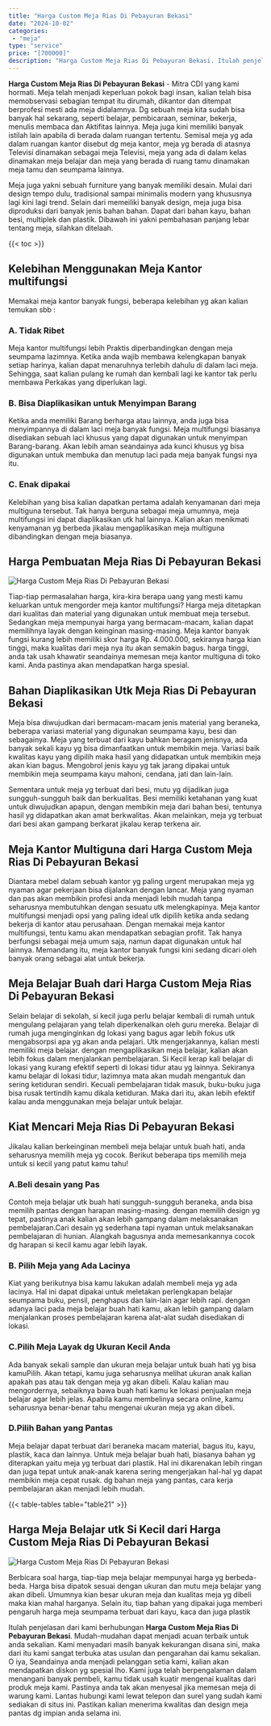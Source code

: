 ```yaml
---
title: "Harga Custom Meja Rias Di Pebayuran Bekasi"
date: "2024-10-02"
categories:
 - "meja"
type: "service"
price: "[700000]"
description: "Harga Custom Meja Rias Di Pebayuran Bekasi. Itulah penjelasan dari kami berhubungan **Harga Custom Meja Rias Di Pebayuran Bekasi**. Mudah-mudahan dapat menja..."
---
```


**Harga Custom Meja Rias Di Pebayuran Bekasi** - Mitra CDI yang kami hormati. Meja telah menjadi keperluan pokok bagi insan, kalian telah bisa memobservasi sebagian tempat itu dirumah, dikantor dan ditempat berprofesi mesti ada meja didalamnya. Dg sebuah meja kita sudah bisa banyak hal sekarang, seperti belajar, pembicaraan, seminar, bekerja, menulis membaca dan Aktifitas lainnya. Meja juga kini memiliki banyak istilah lain apabila di berada dalam ruangan tertentu. Semisal meja yg ada dalam ruangan kantor disebut dg meja kantor, meja yg berada di atasnya Televisi dinamakan sebagai meja Televisi, meja yang ada di dalam kelas dinamakan meja belajar dan meja yang berada di ruang tamu dinamakan meja tamu dan seumpama lainnya.

Meja juga yakni sebuah furniture yang banyak memiliki desain. Mulai dari design tempo dulu, tradisional sampai minimalis modern yang khususnya lagi kini lagi trend. Selain dari memeiliki banyak design, meja juga bisa diproduksi dari banyak jenis bahan bahan. Dapat dari bahan kayu, bahan besi, multiplek dan plastik. Dibawah ini yakni pembahasan panjang lebar tentang meja, silahkan ditelaah.

{{< toc >}}

## Kelebihan Menggunakan Meja Kantor multifungsi

Memakai meja kantor banyak fungsi, beberapa kelebihan yg akan kalian temukan sbb :

### A. Tidak Ribet

Meja kantor multifungsi lebih Praktis diperbandingkan dengan meja seumpama lazimnya. Ketika anda wajib membawa kelengkapan banyak setiap harinya, kalian dapat menaruhnya terlebih dahulu di dalam laci meja. Sehingga, saat kalian pulang ke rumah dan kembali lagi ke kantor tak perlu membawa Perkakas yang diperlukan lagi.

### B. Bisa Diaplikasikan untuk Menyimpan Barang

Ketika anda memiliki Barang berharga atau lainnya, anda juga bisa menyimpannya di dalam laci meja banyak fungsi. Meja multifungsi biasanya disediakan sebuah laci khusus yang dapat digunakan untuk menyimpan Barang-barang. Akan lebih aman seandainya ada kunci khusus yg bisa digunakan untuk membuka dan menutup laci pada meja banyak fungsi nya itu.

### C. Enak dipakai

Kelebihan yang bisa kalian dapatkan pertama adalah kenyamanan dari meja multiguna tersebut. Tak hanya berguna sebagai meja umumnya, meja multifungsi ini dapat diaplikasikan utk hal lainnya. Kalian akan menikmati kenyamanan yg berbeda jikalau mengaplikasikan meja multiguna dibandingkan dengan meja biasanya.

## Harga Pembuatan Meja Rias Di Pebayuran Bekasi

![Harga Custom Meja Rias Di Pebayuran Bekasi](/images/meja/meja-dewasa-007.jpg)

Tiap-tiap permasalahan harga, kira-kira berapa uang yang mesti kamu keluarkan untuk mengorder meja kantor multifungsi? Harga meja ditetapkan dari kualitas dan material yang digunakan untuk membuat meja tersebut. Sedangkan meja mempunyai harga yang bermacam-macam, kalian dapat memilihnya layak dengan keinginan masing-masing. Meja kantor banyak fungsi kurang lebih memiliki skor harga Rp. 4.000.000, sekiranya harga kian tinggi, maka kualitas dari meja nya itu akan semakin bagus. harga tinggi, anda tak usah khawatir seandainya memesan meja kantor multiguna di toko kami. Anda pastinya akan mendapatkan harga spesial.

## Bahan Diaplikasikan Utk Meja Rias Di Pebayuran Bekasi

Meja bisa diwujudkan dari bermacam-macam jenis material yang beraneka, beberapa variasi material yang digunakan seumpama kayu, besi dan sebagainya. Meja yang terbuat dari kayu bahkan beragam jenisnya, ada banyak sekali kayu yg bisa dimanfaatkan untuk membikin meja. Variasi baik kwalitas kayu yang dipilih maka hasil yang didapatkan untuk membikin meja akan kian bagus. Mengobrol jenis kayu yg tak jarang dipakai untuk membikin meja seumpama kayu mahoni, cendana, jati dan lain-lain.

Sementara untuk meja yg terbuat dari besi, mutu yg dijadikan juga sungguh-sungguh baik dan berkualitas. Besi memiliki ketahanan yang kuat untuk diwujudkan apapun, dengan membikin meja dari bahan besi, tentunya hasil yg didapatkan akan amat berkwalitas. Akan melainkan, meja yg terbuat dari besi akan gampang berkarat jikalau kerap terkena air.

## Meja Kantor Multiguna dari Harga Custom Meja Rias Di Pebayuran Bekasi

Diantara mebel dalam sebuah kantor yg paling urgent merupakan meja yg nyaman agar pekerjaan bisa dijalankan dengan lancar. Meja yang nyaman dan pas akan membikin profesi anda menjadi lebih mudah tanpa seharusnya membutuhkan dengan sesuatu utk melengkapinya. Meja kantor multifungsi menjadi opsi yang paling ideal utk dipilih ketika anda sedang bekerja di kantor atau perusahaan. Dengan memakai meja kantor multifungsi, tentu kamu akan mendapatkan sebagian profit. Tak hanya berfungsi sebagai meja umum saja, namun dapat digunakan untuk hal lainnya. Memandang itu, meja kantor banyak fungsi kini sedang dicari oleh banyak orang sebagai alat untuk bekerja.

## Meja Belajar Buah dari Harga Custom Meja Rias Di Pebayuran Bekasi

Selain belajar di sekolah, si kecil juga perlu belajar kembali di rumah untuk mengulang pelajaran yang telah diperkenalkan oleh guru mereka. Belajar di rumah juga menginginkan dg lokasi yang bagus agar lebih fokus utk mengabsorpsi apa yg akan anda pelajari. Utk mengerjakannya, kalian mesti memiliki meja belajar. dengan mengaplikasikan meja belajar, kalian akan lebih fokus dalam menjalankan pembelajaran. Si Kecil kerap kali belajar di lokasi yang kurang efektif seperti di lokasi tidur atau yg lainnya. Sekiranya kamu belajar di lokasi tidur, lazimnya mata akan mudah mengantuk dan sering ketiduran sendiri. Kecuali pembelajaran tidak masuk, buku-buku juga bisa rusak tertindih kamu dikala ketiduran. Maka dari itu, akan lebih efektif kalau anda menggunakan meja belajar untuk belajar.

## Kiat Mencari Meja Rias Di Pebayuran Bekasi

Jikalau kalian berkeinginan membeli meja belajar untuk buah hati, anda seharusnya memilih meja yg cocok. Berikut beberapa tips memilih meja untuk si kecil yang patut kamu tahu!

### A.Beli desain yang Pas

Contoh meja belajar utk buah hati sungguh-sungguh beraneka, anda bisa memilih pantas dengan harapan masing-masing. dengan memilih design yg tepat, pastinya anak kalian akan lebih gampang dalam melaksanakan pembelajaran.Cari desain yg sederhana tapi nyaman untuk melaksanakan pembelajaran di hunian. Alangkah bagusnya anda memesankannya cocok dg harapan si kecil kamu agar lebih layak.

### B. Pilih Meja yang Ada Lacinya

Kiat yang berikutnya bisa kamu lakukan adalah membeli meja yg ada lacinya. Hal ini dapat dipakai untuk meletakan perlengkapan belajar seumpama buku, pensil, penghapus dan lain-lain agar lebih rapi. dengan adanya laci pada meja belajar buah hati kamu, akan lebih gampang dalam menjalankan proses pembelajaran karena alat-alat sudah disediakan di lokasi.

### C.Pilih Meja Layak dg Ukuran Kecil Anda

Ada banyak sekali sample dan ukuran meja belajar untuk buah hati yg bisa kamuPilih. Akan tetapi, kamu juga seharusnya melihat ukuran anak kalian apakah pas atau tak dengan meja yg akan dibeli. Kalau kalian mau mengordernya, sebaiknya bawa buah hati kamu ke lokasi penjualan meja belajar agar lebih jelas. Apabila kamu membelinya secara online, kamu seharusnya benar-benar tahu mengenai ukuran meja yg akan dibeli.

### D.Pilih Bahan yang Pantas

Meja belajar dapat terbuat dari beraneka macam material, bagus itu, kayu, plastik, kaca dan lainnya. Untuk meja belajar buah hati, biasanya bahan yg diterapkan yaitu meja yg terbuat dari plastik. Hal ini dikarenakan lebih ringan dan juga tepat untuk anak-anak karena sering mengerjakan hal-hal yg dapat membikin meja cepat rusak. dg bahan meja yang pantas, cara kerja pembelajaran akan menjadi lebih mudah.

{{< table-tables table="table21" >}}

## Harga Meja Belajar utk Si Kecil dari Harga Custom Meja Rias Di Pebayuran Bekasi

![Harga Custom Meja Rias Di Pebayuran Bekasi](/images/meja/meja-anak-001.jpg)

Berbicara soal harga, tiap-tiap meja belajar mempunyai harga yg berbeda-beda. Harga bisa dipatok sesuai dengan ukuran dan mutu meja belajar yang akan dibeli. Umumnya kian besar ukuran meja dan kualitas meja yg dibeli maka kian mahal harganya. Selain itu, tiap bahan yang dipakai juga memberi pengaruh harga meja seumpama terbuat dari kayu, kaca dan juga plastik

Itulah penjelasan dari kami berhubungan **Harga Custom Meja Rias Di Pebayuran Bekasi**. Mudah-mudahan dapat menjadi acuan terbaik untuk anda sekalian. Kami menyadari masih banyak kekurangan disana sini, maka dari itu kami sangat terbuka atas usulan dan pengarahan dai kamu sekalian. O iya, Seandainya anda menjadi pelanggan setia kami, kalian akan mendapatkan diskon yg spesial lho. Kami juga telah berpengalaman dalam menangani banyak pembeli, kamu tidak usah kuatir mengenai kualitas dari produk meja kami. Pastinya anda tak akan menyesal jika memesan meja di warung kami. Lantas hubungi kami lewat telepon dan surel yang sudah kami sediakan di situs ini. Pastikan kalian menerima kwalitas dan design meja pantas dg impian anda selama ini.
